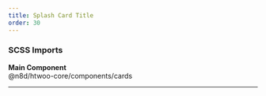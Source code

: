 ```yaml
---
title: Splash Card Title
order: 30
---
```


### SCSS Imports

**Main Component**\
@n8d/htwoo-core/components/cards

***